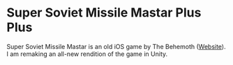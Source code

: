 # Super Soviet Missile Mastar Plus Plus

Super Soviet Missile Mastar is an old iOS game by The Behemoth ([Website](http://www.supersovietmissilemastar.com/)). I am remaking an all-new rendition of the game in Unity.
